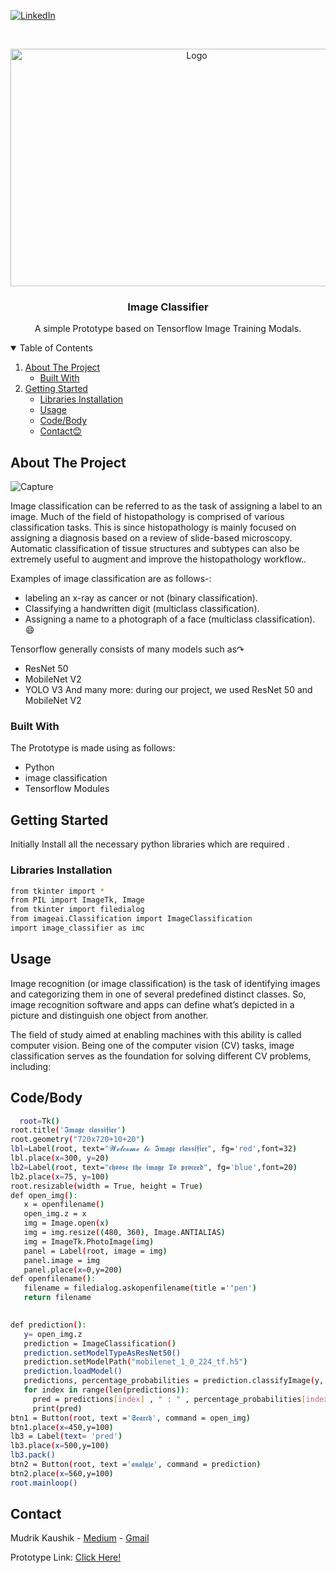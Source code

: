 <!--
*** Thanks for checking out the Best-README-Template. If you have a suggestion
*** that would make this better, please fork the repo and create a pull request
*** or simply open an issue with the tag "enhancement".
*** Thanks again! Now go create something AMAZING! :D
-->



<!-- PROJECT SHIELDS -->
<!--
*** I'm using markdown "reference style" links for readability.
*** Reference links are enclosed in brackets [ ] instead of parentheses ( ).
*** See the bottom of this document for the declaration of the reference variables
*** for contributors-url, forks-url, etc. This is an optional, concise syntax you may use.
*** https://www.markdownguide.org/basic-syntax/#reference-style-links
-->
[![LinkedIn][linkedin-shield]][linkedin-url]



<!-- PROJECT LOGO -->
<br />
<p align="center">
  <a href="https://github.com/MudrikKauhshik/Image-Classifier">
    <img src="https://user-images.githubusercontent.com/52999830/120116249-ea9eb900-c1a4-11eb-8265-16b1e1649867.png"
 alt="Logo" width="580" height="380">
  </a>

  <h3 align="center">Image Classifier</h3>

  <p align="center">
    A simple Prototype based on Tensorflow Image Training Modals.
    <br />
  </p>
</p>



<!-- TABLE OF CONTENTS -->
<details open="open">
  <summary>Table of Contents</summary>
  <ol>
    <li>
      <a href="#about-the-project">About The Project</a>
      <ul>
        <li><a href="#built-with">Built With</a></li>
      </ul>
    </li>
    <li>
      <a href="#getting-started">Getting Started</a>
      <ul>
        <li><a href="#libraries-installation">Libraries Installation</a></li>
        <li><a href="#usage">Usage</a></li>
        <li><a href="#codebody">Code/Body</a></li>
        <li><a href="#contact">Contact😊</a></li>
      </ul>
    </li>
  </ol>
</details>



<!-- ABOUT THE PROJECT -->
## About The Project

![Capture](https://user-images.githubusercontent.com/52999830/120116853-d5775980-c1a7-11eb-8bb1-52f8baf1491d.PNG)

Image classification can be referred to as the task of assigning a label to an image. Much of the field of histopathology is comprised of various classification tasks. This is since histopathology is mainly focused on assigning a diagnosis based on a review of slide-based microscopy. Automatic classification of tissue structures and subtypes can also be extremely useful to augment and improve the histopathology workflow..

Examples of image classification are as follows-:
* labeling an x-ray as cancer or not (binary classification).
* Classifying a handwritten digit (multiclass classification).
* Assigning a name to a photograph of a face (multiclass classification). :smile:

Tensorflow generally consists of many models such as↷
* ResNet 50
*  MobileNet V2
* YOLO V3
And many more:
during our project, we used ResNet 50 and MobileNet V2

### Built With

The Prototype is made using as follows:
* Python
* image classification
* Tensorflow Modules
<!-- GETTING STARTED -->
## Getting Started

Initially Install all the necessary python libraries which are required .

### Libraries Installation
   ```sh
   from tkinter import *
   from PIL import ImageTk, Image  
   from tkinter import filedialog
   from imageai.Classification import ImageClassification 
   import image_classifier as imc
   ```
<!-- USAGE EXAMPLES -->
## Usage

Image recognition (or image classification) is the task of identifying images and categorizing them in one of several predefined distinct classes. So, image recognition software and apps can define what’s depicted in a picture and distinguish one object from another.

The field of study aimed at enabling machines with this ability is called computer vision. Being one of the computer vision (CV) tasks, image classification serves as the foundation for solving different CV problems, including:

## Code/Body

 ```sh
   root=Tk()
root.title('𝕴𝖒𝖆𝖌𝖊 𝖈𝖑𝖆𝖘𝖘𝖎𝖋𝖎𝖊𝖗')
root.geometry("720x720+10+20")
lbl=Label(root, text="𝓦𝓮𝓵𝓬𝓸𝓶𝓮 𝓽𝓸 𝕴𝖒𝖆𝖌𝖊 𝖈𝖑𝖆𝖘𝖘𝖎𝖋𝖎𝖊𝖗", fg='red',font=32)
lbl.place(x=300, y=20)
lb2=Label(root, text="𝖈𝖍𝖔𝖔𝖘𝖊 𝖙𝖍𝖊 𝖎𝖒𝖆𝖌𝖊 𝕿𝖔 𝖕𝖗𝖔𝖈𝖊𝖊𝖉", fg='blue',font=20)
lb2.place(x=75, y=100)
root.resizable(width = True, height = True)
def open_img():
    x = openfilename()
    open_img.z = x
    img = Image.open(x)  
    img = img.resize((480, 360), Image.ANTIALIAS) 
    img = ImageTk.PhotoImage(img) 
    panel = Label(root, image = img) 
    panel.image = img
    panel.place(x=0,y=200)
def openfilename(): 
    filename = filedialog.askopenfilename(title ='"pen')
    return filename
     
 
def prediction():
    y= open_img.z
    prediction = ImageClassification()
    prediction.setModelTypeAsResNet50()
    prediction.setModelPath("mobilenet_1_0_224_tf.h5")
    prediction.loadModel()
    predictions, percentage_probabilities = prediction.classifyImage(y, result_count=10)
    for index in range(len(predictions)):
      pred = predictions[index] , " : " , percentage_probabilities[index]
      print(pred)
btn1 = Button(root, text ='𝕾𝖊𝖆𝖗𝖈𝖍', command = open_img)
btn1.place(x=450,y=100) 
lb3 = Label(text= 'pred')
lb3.place(x=500,y=100)
lb3.pack()
btn2 = Button(root, text ='𝖆𝖓𝖆𝖑𝖞𝖟𝖊', command = prediction)
btn2.place(x=560,y=100)
root.mainloop()
   ```

<!-- CONTACT -->
## Contact

Mudrik Kaushik - [Medium](https://mudrikkaushik.medium.com/) - [Gmail](https://mudrikkaushik@gmail.com/)

Prototype Link: [Click Here!](https://github.com/MudrikKauhshik/Image-Classifier)

<!-- MARKDOWN LINKS & IMAGES -->
<!-- https://www.markdownguide.org/basic-syntax/#reference-style-links -->
[linkedin-shield]: https://img.shields.io/badge/-LinkedIn-black.svg?style=for-the-badge&logo=linkedin&colorB=555
[linkedin-url]: https://www.linkedin.com/in/mudrik-kaushik/
